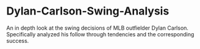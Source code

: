 # Dylan-Carlson-Swing-Analysis
An in depth look at the swing decisions of MLB outfielder Dylan Carlson. Specifically analyzed his follow through tendencies and the corresponding success.
